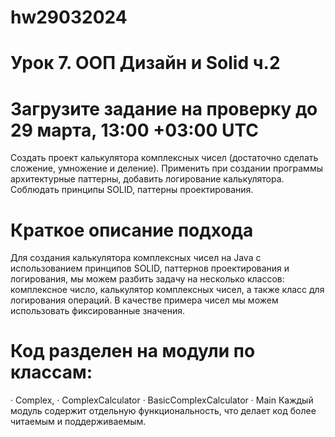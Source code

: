 # hw29032024
# Урок 7. ООП Дизайн и Solid ч.2
# Загрузите задание на проверку до 29 марта, 13:00 +03:00 UTC
Создать проект калькулятора комплексных чисел (достаточно сделать сложение, умножение и деление).
Применить при создании программы архитектурные паттерны, добавить логирование калькулятора.
Соблюдать принципы SOLID, паттерны проектирования.

# Краткое описание подхода
Для создания калькулятора комплексных чисел на Java с использованием принципов SOLID, паттернов
проектирования и логирования, мы можем разбить задачу на несколько классов: комплексное число,
калькулятор комплексных чисел, а также класс для логирования операций.
В качестве примера чисел мы можем использовать фиксированные значения.

# Код разделен на модули по классам:
·	Complex,
·	ComplexCalculator
·	BasicComplexCalculator
·	Main
Каждый модуль содержит отдельную функциональность, что делает код более читаемым и поддерживаемым.
